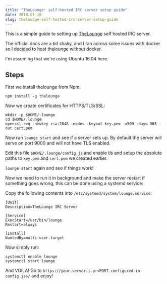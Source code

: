 ```yaml
---
title: "TheLounge: self-hosted IRC server setup guide"
date: 2018-01-10
slug: thelounge-self-hosted-irc-server-setup-guide
---
```


This is a simple guide to setting up [TheLounge](https://github.com/thelounge/lounge)
self hosted IRC server.

The official docs are a bit shaky, and I ran across some issues with docker so I decided
to host thelounge without docker.

<!--more-->

I'm assuming that we're using Ubuntu 16.04 here.

## Steps

First we install thelounge from Npm:

```
npm install -g thelounge
```

Now we create certificates for HTTPS/TLS/SSL:

```
mkdir -p $HOME/.lounge
cd $HOME/.lounge
openssl req -newkey rsa:2048 -nodes -keyout key.pem -x509 -days 365 -out cert.pem
```

Now run `lounge start` and see if a server sets up. By default the server will serve
on port 9000 and will not have TLS enabled. 

Edit this file `$HOME/.lounge/config.js` and enable tls and setup the absolute paths
to `key.pem` and `cert.pem` we created earlier.

`lounge start` again and see if things work!

Now we need to run it in background and make the server restart if something goes wrong,
this can be done using a systemd service:

Copy the following contents into `/etc/systemd/system/lounge.service`:

```
[Unit]
Description=TheLounge IRC Server

[Service]
ExecStart=/usr/bin/lounge
Restart=always

[Install]
WantedBy=multi-user.target
```

Now simply run: 

```
systemctl enable lounge
systemctl start lounge
```

And VOILA! Go to `https://your.server.i.p:<PORT-configured-in-config.js>/` and enjoy!
